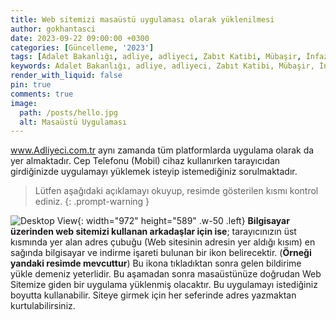 ```yaml
---
title: Web sitemizi masaüstü uygulaması olarak yüklenilmesi
author: gokhantasci
date: 2023-09-22 09:00:00 +0300
categories: [Güncelleme, '2023']
tags: [Adalet Bakanlığı, adliye, adliyeci, Zabıt Katibi, Mübaşir, İnfaz Koruma Memuru]
keywords: Adalet Bakanlığı, adliye, adliyeci, Zabıt Katibi, Mübaşir, İnfaz Koruma Memuru
render_with_liquid: false
pin: true
comments: true
image:
  path: /posts/hello.jpg
  alt: Masaüstü Uygulaması
---
```


www.Adliyeci.com.tr aynı zamanda tüm platformlarda uygulama olarak da yer almaktadır. 
Cep Telefonu (Mobil) cihaz kullanırken tarayıcıdan girdiğinizde uygulamayı yüklemek isteyip istemediğiniz sorulmaktadır.

> Lütfen aşağıdaki açıklamayı okuyup, resimde gösterilen kısmı kontrol ediniz.
{: .prompt-warning }

![Desktop View](/posts/uygulama.png){: width="972" height="589" .w-50 .left}
**Bilgisayar üzerinden web sitemizi kullanan arkadaşlar için ise**; tarayıcınızın üst kısmında yer alan adres çubuğu (Web sitesinin adresin yer aldığı kısım) en sağında bilgisayar ve indirme işareti bulunan bir ikon belirecektir. (**Örneği yandaki resimde mevcuttur**) Bu ikona tıkladıktan sonra gelen bildirime yükle demeniz yeterlidir. Bu aşamadan sonra masaüstünüze doğrudan Web Sitemize giden bir uygulama yüklenmiş olacaktır. Bu uygulamayı istediğiniz boyutta kullanabilir. Siteye girmek için her seferinde adres yazmaktan kurtulabilirsiniz.